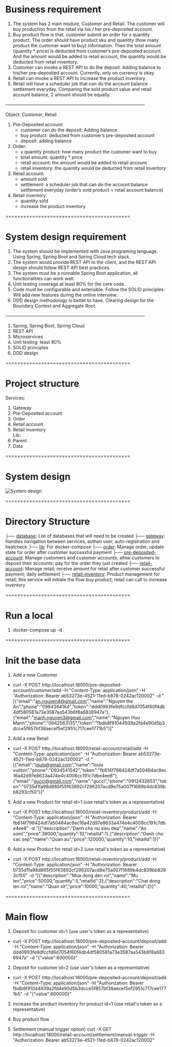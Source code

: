 
# Business requirement

1. The system has 2 main module, Customer and Retail. The customer will buy production from the retail via his / her pre-deposited account.
2. Buy product flow is that, customer submit an order for x quantity product. The order should have product sku and quantity (how many product the customer want to buy) information. Then the total amount (quantity * price) is deducted from customer’s pre-deposited account. And the amount would be added to retail account, the quantity would be deducted from retail inventory.
3. Customer can invoke a REST API to do the deposit. Adding balance to his/her pre-deposited account. Currently, only on currency is okay.
4. Retail can invoke a REST API to increase the product inventory.
5. Retail will have a scheduler job that can do the account balance settlement everyday. Comparing the sold product value and retail account balance, 2 amount should be equally.

———————————————————————————————

Object: Customer, Retail

1. Pre-Deposited account: 
    - customer can do the deposit: Adding balance
    - buy product: deducted from customer’s pre-deposited account
    - deposit: adding balance
2. Order: 
    -  x quantity product: how many product the customer want to buy
    - total amount: quantity * price
    - retail account: the amount would be added to retail account
    - retail inventory: the quantity would be deducted from retail inventory
3. Retail account: 
    - amount sold
    - settlement: a scheduler job that can do the account balance settlement everyday (order’s sold product = retail account balance)
4. Retail inventory: 
    - quantity sold
    - increase the product inventory

==========================================<br />
# System design requirement

1. The system should be implemented with Java programing language.  Using Spring, Spring Boot and Spring Cloud tech stack.
2. The system would provide REST API to the client, and the REST API design should follow REST API best practices.
3. The system must be a runnable Spring Boot application, all functionalities can work well.
4. Unit testing coverage at least 80% for the core code.
5. Code must be configurable and extensible. Follow the SOLID principles. Will add new features during the online interview.
6. DDD design methodology is better to have. Clearing design for the Boundary Context and Aggregate Root.

———————————————————————————————
1. Spring, Spring Boot, Spring Cloud
2. REST API
3. Microservices
4. Unit testing: least 80%
5. SOLID principles
6. DDD design

==========================================<br />
# Project structure

Services:
1. Gateway
2. Pre-Deposited account
3. Order
4. Retail account
5. Retail inventory<br />
Lib:
1. Parent
2. Data

==========================================<br />
# System design
<div align="left">
<img alt="System design" src="https://i.ibb.co/7gj95Xs/system-design.png">
</div>

==========================================<br />
# Directory Structure

├── <a href="./database">database</a>: List of databases that will need to be created
├── <a href="./gateway">gateway</a>: Handles navigation between services, authen user, auto-registration and healcheck
├── <a href="./lib">lib</a>: For docker-compose
├── <a href="./order">order</a>: Manage order, update state for order after customer successful payment
├── <a href="./pre-deposited-account">pre-deposited-account</a>: Manage customers and customer accounts; allow customers to deposit their accounts; pay for the order they just created
├── <a href="./retail-account">retail-account</a>: Manage retail; receive amount for retail after customer successful payment; daily settlement
├── <a href="./retail-inventory">retail-inventory</a>: Product management for retail; this service will initiate the flow buy product; retail can call to increase inventory

==========================================<br />
# Run a local

1. docker-compose up -d

==========================================<br />
# Init the base data

1. Add a new Customer
- curl -X POST http://localhost:18000/pre-deposited-account/customer/add -H "Content-Type: application/json" -H "Authorization: Bearer ab53273e-4521-11ed-b878-0242ac120002" -d "[{\"email\":\"an.nguyen4@gmail.com\",\"name\":\"Nguyen the An\",\"phone\":\"0984364164\",\"token\":\"ddd0993fe9dfccfd6d7054f60f4db4df580581a73e3587aa543b6f8a6838947a\"},{\"email\":\"manh.nguyen3@gmail.com\",\"name\":\"Nguyen Huu Manh\",\"phone\":\"0942563135\",\"token\":\"fbdb8f91044939a2fd4e90d5b3dcce5f857bf38aecef5ef2951c717cee1771b5\"}]"
2. Add a new Retail
- curl -X POST http://localhost:18000/retail-account/retail/add -H "Content-Type: application/json" -H "Authorization: Bearer ab53273e-4521-11ed-b878-0242ac120002" -d "[{\"email\":\"louis@gmail.com\",\"name\":\"louis vuitton\",\"phone\":\"0934541542\",\"token\":\"fb614f798424df7a50464ac8ec16a42d97e8633a474e4c4008cc191c7dbe4ee8\"},{\"email\":\"gucci@gmail.com\",\"name\":\"gucci\",\"phone\":\"0912432853\",\"token\":\"0735d1fa98d865f55f63892cf296207acd9e75a007f1689b4dc839bb8293cf50\"}]"
5. Add a new Product for retail id=1 (use retail's token as a representative)
- curl -X POST http://localhost:18000/retail-inventory/product/add -H "Content-Type: application/json" -H "Authorization: Bearer fb614f798424df7a50464ac8ec16a42d97e8633a474e4c4008cc191c7dbe4ee8" -d "\[{\"description\":\"Danh cho nu sieu dep\",\"name\":\"Ao somi\",\"price\":39000,\"quantity\":10,\"retailId\":1},{\"description\":\"Danh cho cac sep\",\"name\":\"Quan au\",\"price\":120000,\"quantity\":10,\"retailId\":1}\]"
6. Add a new Product for retail id=2 (use retail's token as a representative)
- curl -X POST http://localhost:18000/retail-inventory/product/add -H "Content-Type: application/json" -H "Authorization: Bearer 0735d1fa98d865f55f63892cf296207acd9e75a007f1689b4dc839bb8293cf50" -d "\[{\"description\":\"Mua dong den roi\",\"name\":\"Mu len\",\"price\":50000,\"quantity\":5,\"retailId\":2},{\"description\":\"Chat dong len roi\",\"name\":\"Quan sit\",\"price\":10000,\"quantity\":40,\"retailId\":2}\]"

==========================================<br />
# Main flow

1. Deposit for customer id=1 (use user's token as a representative)
- curl -X POST http://localhost:18000/pre-deposited-account/deposit/add -H "Content-Type: application/json" -H "Authorization: Bearer ddd0993fe9dfccfd6d7054f60f4db4df580581a73e3587aa543b6f8a6838947a" -d "{\"value\":600000}"
2. Deposit for customer id=2 (use user's token as a representative)
- curl -X POST http://localhost:18000/pre-deposited-account/deposit/add -H "Content-Type: application/json" -H "Authorization: Bearer fbdb8f91044939a2fd4e90d5b3dcce5f857bf38aecef5ef2951c717cee1771b5" -d "{\"value\":600000}"
3. Increase the product inventory for product id=1 (use retail's token as a representative)

4. Buy product flow

5. Settlement (manual trigger option)
curl -X GET http://localhost:18000/retail-account/settlement/manual-trigger -H "Authorization: Bearer ab53273e-4521-11ed-b878-0242ac120002"

